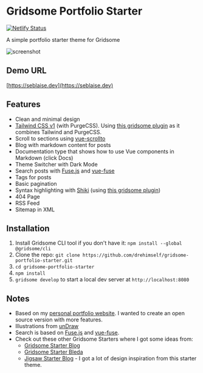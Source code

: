# Gridsome Portfolio Starter

[![Netlify Status](https://api.netlify.com/api/v1/badges/4bb69d02-62eb-4288-8c48-9be808d8607f/deploy-status)](https://app.netlify.com/sites/competent-goldwasser-621cad/deploys)

A simple portfolio starter theme for Gridsome

![screenshot](https://user-images.githubusercontent.com/4316355/55691365-a2403380-596b-11e9-93be-05b846ec7760.jpg)

## Demo URL

[https://seblaise.dev](https://seblaise.dev)

## Features

- Clean and minimal design
- [Tailwind CSS v1](https://tailwindcss.com) (with PurgeCSS). Using [this gridsome plugin](https://gridsome.org/plugins/gridsome-plugin-tailwindcss) as it combines Tailwind and PurgeCSS.
- Scroll to sections using [vue-scrollto](https://github.com/rigor789/vue-scrollto)
- Blog with markdown content for posts
- Documentation type that shows how to use Vue components in Markdown (click Docs)
- Theme Switcher with Dark Mode
- Search posts with [Fuse.js](https://fusejs.io) and [vue-fuse](https://github.com/shayneo/vue-fuse)
- Tags for posts
- Basic pagination
- Syntax highlighting with [Shiki](https://shiki.matsu.io) (using [this gridsome plugin](https://gridsome.org/plugins/gridsome-plugin-remark-shiki))
- 404 Page
- RSS Feed
- Sitemap in XML

## Installation

1. Install Gridsome CLI tool if you don't have it: `npm install --global @gridsome/cli`
1. Clone the repo: `git clone https://github.com/drehimself/gridsome-portfolio-starter.git`
1. `cd gridsome-portfolio-starter`
1. `npm install`
1. `gridsome develop` to start a local dev server at `http://localhost:8080`

## Notes

- Based on my [personal portfolio website](https://seblaise.dev). I wanted to create an open source version with more features.
- Illustrations from [unDraw](https://undraw.co)
- Search is based on [Fuse.js](https://fusejs.io) and [vue-fuse](https://github.com/shayneo/vue-fuse).
- Check out these other Gridsome Starters where I got some ideas from:
  - [Gridsome Starter Blog](https://github.com/gridsome/gridsome-starter-blog)
  - [Gridsome Starter Bleda](https://github.com/cossssmin/gridsome-starter-bleda)
  - [Jigsaw Starter Blog](https://jigsaw.tighten.co/docs/starter-templates/) - I got a lot of design inspiration from this starter theme.

